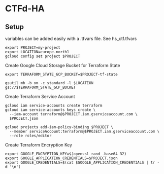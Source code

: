 # CTFd-HA

## Setup

variables can be added easily with a .tfvars file. See hs_ctf.tfvars

```
export PROJECT=my-project
export LOCATION=europe-north1
gcloud config set project $PROJECT
```

Create Google Cloud Storage Bucket for Terraform State

```
export TERRAFORM_STATE_GCP_BUCKET=$PROJECT-tf-state

gsutil mb -b on -c standard -l $LOCATION gs://$TERRAFORM_STATE_GCP_BUCKET
```

Create Terraform Service Account

```
gcloud iam service-accounts create terraform
gcloud iam service-accounts keys create \
  --iam-account terraform@$PROJECT.iam.gserviceaccount.com \
  $PROJECT.json

gcloud projects add-iam-policy-binding $PROJECT \
  --member serviceAccount:terraform@$PROJECT.iam.gserviceaccount.com \
  --role roles/editor
```

Create Terraform Encryption Key

```
export GOOGLE_ENCRYPTION_KEY=$(openssl rand -base64 32)
export GOOGLE_APPLICATION_CREDENTIALS=$PROJECT.json
export GOOGLE_CREDENTIALS=$(cat $GOOGLE_APPLICATION_CREDENTIALS | tr -d '\n')
```